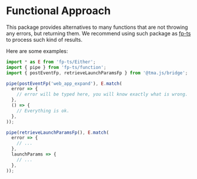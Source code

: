 # Functional Approach

This package provides alternatives to many functions that are not throwing any errors, but
returning them. We recommend using such package as [fp-ts](https://npmjs.com/package/fp-ts) to
process such kind of results.

Here are some examples:

```typescript
import * as E from 'fp-ts/Either';
import { pipe } from 'fp-ts/function';
import { postEventFp, retrieveLaunchParamsFp } from '@tma.js/bridge';

pipe(postEventFp('web_app_expand'), E.match(
  error => {
    // error will be typed here, you will know exactly what is wrong.
  },
  () => {
    // Everything is ok.
  },
));

pipe(retrieveLaunchParamsFp(), E.match(
  error => {
    // ...
  },
  launchParams => {
    // ...
  },
));
```